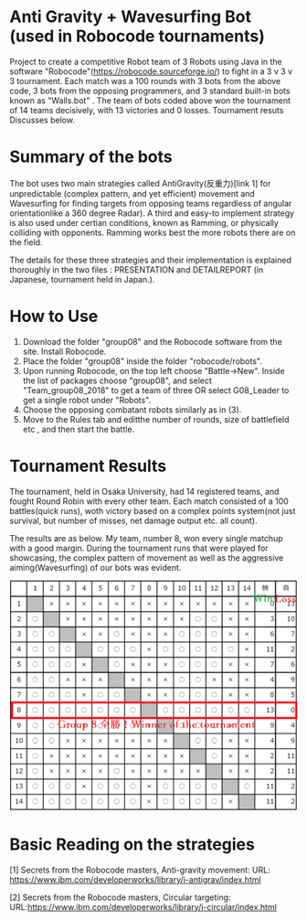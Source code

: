 # Anti Gravity + Wavesurfing Bot (used in Robocode tournaments)
Project to create a competitive Robot team of 3 Robots using Java in the software "Robocode"(https://robocode.sourceforge.io/) to fight in a 3 v 3 v 3 tournament. Each match was a 100 rounds with 3 bots from the above code, 3 bots from the opposing programmers, and 3 standard built-in bots known as "Walls.bot" . The team of bots coded above won the tournament of 14 teams decisively, with 13 victories and 0 losses. Tournament resuts Discusses below.

# Summary of the bots
The bot uses two main strategies called AntiGravity(反重力)[link 1] for unpredictable (complex pattern, and yet efficient) movement and Wavesurfing for finding targets from opposing teams regardless of angular orientationlike a 360 degree Radar). 
A third and easy-to implement strategy is also used under certian conditions, known as Ramming, or physically colliding with opponents. Ramming works best the more robots there are on the field.

The details for these three strategies and their implementation is explained thoroughly in the two files : PRESENTATION and DETAILREPORT (in Japanese, tournament held in Japan.).

# How to Use
1. Download the folder "group08" and the Robocode software from the site. Install Robocode.
2. Place the folder "group08" inside the folder "robocode/robots".  
3. Upon running Robocode, on the top left choose "Battle->New". Inside the list of packages choose "group08", and select "Team_group08_2018" to get a team of three OR select G08_Leader to get a single robot under "Robots".
4. Choose the opposing combatant robots similarly as in (3). 
5. Move to the Rules tab and editthe number of rounds, size of battlefield etc , and then start the battle.

# Tournament Results
The tournament, held in Osaka University, had 14 registered teams, and fought Round Robin with every other team. Each match consisted of a 100 battles(quick runs), woth victory based on a complex points system(not just survival, but number of misses, net damage output etc. all count). 

The results are as below. My team, number 8, won every single matchup with a good margin. During the tournament runs that were played for showcasing, the complex pattern of movement as well as the aggressive aiming(Wavesurfing) of our bots was evident.

![alt text](https://raw.githubusercontent.com/parthnan/AntiGrav-WavesurfingBot/master/winall.png)


# Basic Reading on the strategies
[1] Secrets from the Robocode masters, Anti-gravity movement: URL: https://www.ibm.com/developerworks/library/j-antigrav/index.html

[2] Secrets from the Robocode masters, Circular targeting: URL:https://www.ibm.com/developerworks/library/j-circular/index.html
